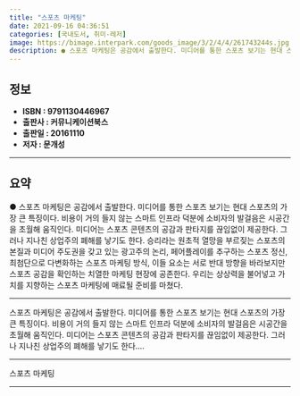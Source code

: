 ```yaml
---
title: "스포츠 마케팅"
date: 2021-09-16 04:36:51
categories: [국내도서, 취미-레저]
image: https://bimage.interpark.com/goods_image/3/2/4/4/261743244s.jpg
description: ● 스포츠 마케팅은 공감에서 출발한다. 미디어를 통한 스포츠 보기는 현대 스포츠의 가장 큰 특징이다. 비용이 거의 들지 않는 스마트 인프라 덕분에 소비자의 발걸음은 시공간을 초월해 움직인다. 미디어는 스포츠 콘텐츠의 공감과 판타지를 끊임없이 제공한다. 그러나 지나친 상업주의 폐해를 낳
---
```


## **정보**

- **ISBN : 9791130446967**
- **출판사 : 커뮤니케이션북스**
- **출판일 : 20161110**
- **저자 : 문개성**

------



## **요약**

●  스포츠 마케팅은 공감에서 출발한다. 미디어를 통한 스포츠 보기는 현대 스포츠의 가장 큰 특징이다. 비용이 거의 들지 않는 스마트 인프라 덕분에 소비자의 발걸음은 시공간을 초월해 움직인다. 미디어는 스포츠 콘텐츠의 공감과 판타지를 끊임없이 제공한다. 그러나 지나친 상업주의 폐해를 낳기도 한다. 승리라는 원초적 열망을 부르짖는 스포츠의 본질과 미디어 주도권을 갖고 있는 광고주의 논리, 페어플레이를 추구하는 스포츠 정신, 최첨단으로 다변화하는 스포츠 마케팅 방식, 이들 요소는  서로 반대 방향을 바라보지만 스포츠 공감을 확인하는 치열한 마케팅 현장에 공존한다. 우리는 상상력을 불어넣고 가치를 지향하는 스포츠 마케팅에 매료될 준비를 마쳤다.

------

스포츠 마케팅은 공감에서 출발한다. 미디어를 통한 스포츠 보기는 현대 스포츠의 가장 큰 특징이다. 비용이 거의 들지 않는 스마트 인프라 덕분에 소비자의 발걸음은 시공간을 초월해 움직인다. 미디어는 스포츠 콘텐츠의 공감과 판타지를 끊임없이 제공한다. 그러나 지나친 상업주의 폐해를 낳기도 한다.... 

------


스포츠 마케팅 

------


